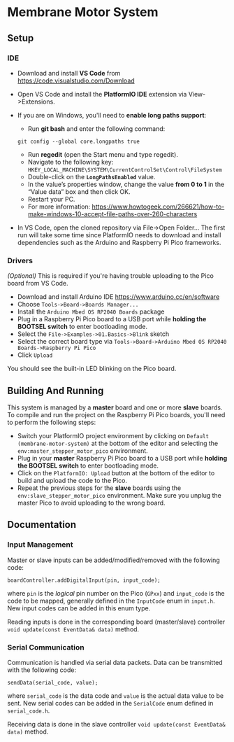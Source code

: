 # Membrane Motor System

## Setup

### IDE

- Download and install **VS Code** from https://code.visualstudio.com/Download
- Open VS Code and install the **PlatformIO IDE** extension via View->Extensions.
- If you are on Windows, you'll need to **enable long paths support**:
  
    - Run **git bash** and enter the following command:
    ```
    git config --global core.longpaths true
    ```
    - Run **regedit** (open the Start menu and type regedit).
    - Navigate to the following key: `HKEY_LOCAL_MACHINE\SYSTEM\CurrentControlSet\Control\FileSystem`
    - Double-click on the **`LongPathsEnabled`** value.
    - In the value’s properties window, change the value **from 0 to 1** in the “Value data” box and then click OK.
    - Restart your PC.
    - For more information: https://www.howtogeek.com/266621/how-to-make-windows-10-accept-file-paths-over-260-characters

- In VS Code, open the cloned repository via File->Open Folder... The first run will take some time since PlatformIO needs to download and install dependencies such as the Arduino and Raspberry Pi Pico frameworks.

### Drivers

*(Optional)* This is required if you're having trouble uploading to the Pico board from VS Code.

- Download and install Arduino IDE https://www.arduino.cc/en/software
- Choose `Tools->Board->Boards Manager...`
- Install the `Arduino Mbed OS RP2040 Boards` package
- Plug in a Raspberry Pi Pico board to a USB port while **holding the BOOTSEL switch** to enter bootloading mode.
- Select the `File->Examples->01.Basics->Blink` sketch
- Select the correct board type via `Tools->Board->Arduino Mbed OS RP2040 Boards->Raspberry Pi Pico`
- Click `Upload`

You should see the built-in LED blinking on the Pico board.

## Building And Running

This system is managed by a **master** board and one or more **slave** boards. To compile and run the project on the Raspberry Pi Pico boards, you'll need to perform the following steps:

- Switch your PlatformIO project environment by clicking on `Default (membrane-motor-system)` at the bottom of the editor and selecting the `env:master_stepper_motor_pico` environment.
- Plug in your **master** Raspberry Pi Pico board to a USB port while **holding the BOOTSEL switch** to enter bootloading mode.
- Click on the `PlatformIO: Upload` button at the bottom of the editor to build and upload the code to the Pico.
- Repeat the previous steps for the **slave** boards using the `env:slave_stepper_motor_pico` environment. Make sure you unplug the master Pico to avoid uploading to the wrong board.

## Documentation
### Input Management

Master or slave inputs can be added/modified/removed with the following code:
```
boardController.addDigitalInput(pin, input_code);
```
where `pin` is the *logical* pin number on the Pico (`GPxx`) and `input_code` is the code to be mapped, generally defined in the `InputCode` enum in `input.h`. New input codes can be added in this enum type.

Reading inputs is done in the corresponding board (master/slave) controller `void update(const EventData& data)` method.

### Serial Communication

Communication is handled via serial data packets. Data can be transmitted with the following code:
```
sendData(serial_code, value);
```
where `serial_code` is the data code and `value` is the actual data value to be sent. New serial codes can be added in the `SerialCode` enum defined in `serial_code.h`.

Receiving data is done in the slave controller `void update(const EventData& data)` method.
